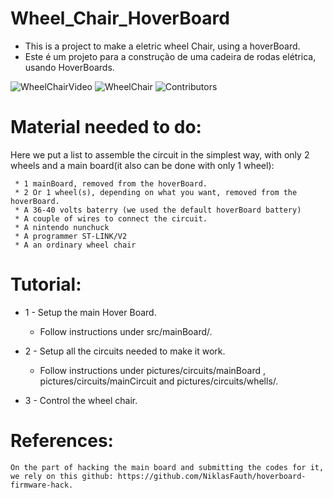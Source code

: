 # Wheel_Chair_HoverBoard
  * This is a project to make a eletric wheel Chair, using a hoverBoard.
  * Este é um projeto para a construção de uma cadeira de rodas elétrica, usando HoverBoards.
  
  ![WheelChairVideo](https://github.com/arcanjolevi/Wheel_Chair_HoverBoard/blob/master/Videos/demonstration.gif)
  ![WheelChair](https://github.com/arcanjolevi/Wheel_Chair_HoverBoard/blob/master/pictures/wheelChair/wheelChair1.jpeg)
  ![Contributors](https://github.com/arcanjolevi/Wheel_Chair_HoverBoard/blob/master/pictures/contributors.jpeg)  
  
  
# Material needed to do:
   
   Here we put a list to assemble the circuit in the simplest way, 
     with only 2 wheels and a main board(it also can be done with only 1 wheel):
     
     * 1 mainBoard, removed from the hoverBoard.
     * 2 Or 1 wheel(s), depending on what you want, removed from the hoverBoard.
     * A 36-40 volts baterry (we used the default hoverBoard battery)
     * A couple of wires to connect the circuit.
     * A nintendo nunchuck
     * A programmer ST-LINK/V2
     * A an ordinary wheel chair

# Tutorial:
   
   * 1 - Setup the main Hover Board.
   
      * Follow instructions under src/mainBoard/.     
      
   * 2 - Setup all the circuits needed to make it work.
   
      * Follow instructions under pictures/circuits/mainBoard , pictures/circuits/mainCircuit and
        pictures/circuits/whells/.  
   
   * 3 - Control the wheel chair.
   
   # References:
   
    On the part of hacking the main board and submitting the codes for it, 
    we rely on this github: https://github.com/NiklasFauth/hoverboard-firmware-hack.
